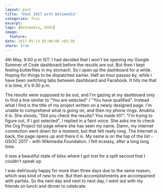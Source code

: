 ```yaml
---
layout: post
title: "GSoC 2017 with Wikimedia"
categories: foss
excerpt:
tags: [Wikimedia, GSOC]
image:
  feature:
date: 2017-05-13 03:00:00 +05:30
share: true
---
```


4th May, 9:00 p.m IST: I had decided that I won't be opening my Google Summer of Code dashboard before the results are out. But then I kept feeling butterflies in my stomach. So I open up the dashboard for a while. Hoping for things to be dispatched earlier. Half an hour passes by, while I have been switching tabs between dashboard and Facebook. It hits me that it is time, it's 9:30 p.m. 

The results were supposed to be out, and I'm gazing at my dashboard only to find a line similar to "You are selected" / "You have qualified". Instead what I find is the title of my project written on a newly designed page. I'm unable to comprehend what is going on, and then my phone rings. Anubha it is. She shouts, "Did you check the results? You made it!!!". "I'm trying to figure out, if I got selected", I replied in a faint voice. She asks me to check the Org Project list page where she has seen my name. Damn, my internet connection went down for a moment, but that felt really long. The Internet is back, the page opens up and there it is. My name is on the top of the list - GSOC 2017 - with Wikimedia Foundation. I felt ecstasy, after a long long time.

It was a beautiful state of bliss where I got lost for a split second that I couldn't speak up. 

I was deliriously happy for more than three days due to the same reason, which was kind of new to me. But then accomplishments are accompanied with parties. So the next day and next to next day, I went out with my friends on lunch and dinner to celebrate.
